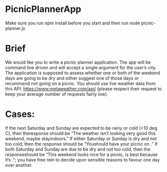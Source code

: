 # PicnicPlannerApp
  Make sure you run npm install before you start and then run node picnic-planner.js <city>

# Brief
  We would like you to write a picnic planner application. The app will be command line driven and will accept a single argument for the user’s city. The application is supposed to assess whether one or both of the weekend days are going to be dry and either suggest one of those days or recommend not going on a picnic. You should use live weather data from this API: https://www.metaweather.com/api/ (please respect their request to keep your average number of requests fairly low).

# Cases:
 If the next Saturday and Sunday are expected to be rainy or cold (<10 deg C), then theresponse should be “The weather isn’t looking very good this weekend, maybe stayindoors.”
 If either Saturday or Sunday is dry and not too cold, then the response should be “Youshould have your picnic on <day>.”
 If both Saturday and Sunday are due to be dry and not too cold, then the responseshould be “This weekend looks nice for a picnic, <day> is best because it’s <reason>.”; you have free rein to decide upon sensible reasons to favour one day over another.
